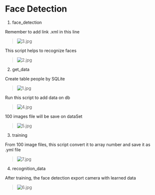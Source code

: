 # Face Detection
1. face_detection

Remember to add link .xml in this line
> ![3.jpg](https://2.pik.vn/20218bd348b0-31e0-4f6a-8227-47b4a4d5361d.jpg)

This script helps to recognize faces
> ![2.jpg](https://2.pik.vn/2021ff877880-b989-434d-b2d3-f4c36fbf050d.jpg)

2. get_data

Create table people by SQLite
> ![1.jpg](https://2.pik.vn/202197c4ecf8-5122-4d31-832e-29b58aca9baa.jpg)

Run this script to add data on db
> ![4.jpg](https://2.pik.vn/2021ad9cba71-107a-4e6d-a5d1-ac63f5139350.jpg)

100 images file will be save on dataSet

> ![5.jpg](https://2.pik.vn/202143c9ab07-eec9-4e66-b9e5-cc5d1a3e1cb9.jpg)

3. training

From 100 image files, this script convert it to array number and save it as .yml file
> ![7.jpg](https://2.pik.vn/2021326f61d0-5d9a-4498-9d0f-45f115a073a3.jpg)

4. recognition_data

After training, the face detection export camera with learned data
> ![6.jpg](https://2.pik.vn/2021279af60c-bb6f-4460-904e-25deea6931a2.jpg)
